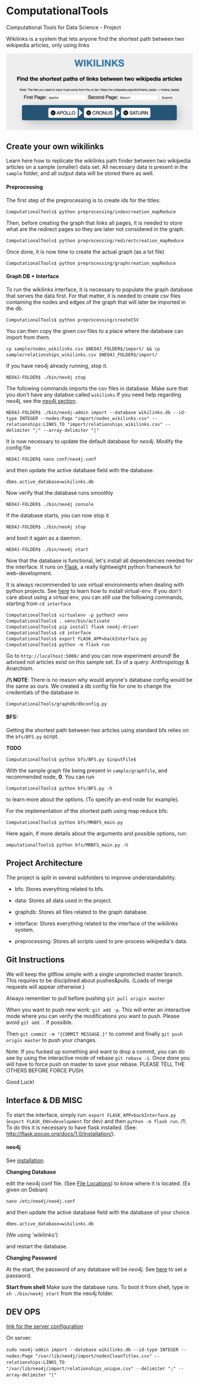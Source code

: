 # ComputationalTools

Computational Tools for Data Science - Project

Wikilinks is a system that lets anyone find the shortest path between two wikipedia articles, only using links

![Wikilinks Interface](https://github.com/EmilieTrouillard/ComputationalTools/blob/master/wikilinks.png)

## Create your own wikilinks

Learn here how to replicate the wikilinks path finder between two wikipedia articles on a sample (smaller) data set.
All necessary data is present in the ```sample``` folder, and all output data will be stored there as well.

#### Preprocessing

The first step of the preprocessing is to create ids for the titles:
```
ComputationalTools$ python preprocessing/indexcreation_mapReduce
```

Then, before creating the graph that links all pages, it is needed to store what are the redirect pages so they are later not considered in the graph.
```
ComputationalTools$ python preprocessing/redirectcreation_mapReduce
```

Once done, it is now time to create the actual graph (as a txt file)
```
ComputationalTools$ python preprocessing/graphcreation_mapReduce
```

#### Graph DB + Interface

To run the wikilinks interface, it is necessary to populate the graph database that serves the data first. For that matter, it is needed to create csv files containing the nodes and edges of the graph that will later be imported in the db.
```
ComputationalTools$ python preprocessing/createCSV
```

You can then copy the given csv files to a place where the database can import from them.
```
cp sample/nodes_wikilinks.csv $NEO4J_FOLDER$/import/ && cp sample/relationships_wikilinks.csv $NEO4J_FOLDER$/import/
```

If you have neo4j already running, stop it.
```
NEO4J-FOLDER$ ./bin/neo4j stop
```

The following commands imports the csv files in database. Make sure that you don't have any databse called ```wikilinks``` If you need help regarding neo4j, see the [neo4j section](#neo4j).
```
NEO4J-FOLDER$ ./bin/neo4j-admin import --database wikilinks.db --id-type INTEGER --nodes:Page "import/nodes_wikilinks.csv" --relationships:LINKS_TO "import/relationships_wikilinks.csv" --delimiter ";" --array-delimiter "|"
```

It is now necessary to update the default database for _neo4j_. Modify the config file
```
NEO4J-FOLDER$ nano conf/neo4j.conf
```

and then update the active database field with the database. 
```
dbms.active_database=wikilinks.db
```

Now verify that the database runs smoothly
```
NEO4J-FOLDER$ ./bin/neo4j console
```

If the database starts, you can now stop it 
```
NEO4J-FOLDER$ ./bin/neo4j stop
```

and boot it again as a daemon.
```
NEO4J-FOLDER$ ./bin/neo4j start
```

Now that the database is functional, let's install all dependencies needed for the interface. It runs on [Flask](http://flask.pocoo.org/docs/1.0/quickstart/), a really lightweight python framework for web-development. 

It is always recommended to use virtual environments when dealing with python projects. See [here](https://virtualenv.pypa.io/en/latest/installation/) to learn how to install virtual-env. If you don't care about using a virtual env, you can still use the following commands, starting from ```cd interface```

```
ComputationalTools$ virtualenv -p python3 venv
ComputationalTools$ . venv/bin/activate
ComputationalTools$ pip install flask neo4j-driver
ComputationalTools$ cd interface
ComputationalTools$ export FLASK_APP=backInterface.py
ComputationalTools$ python -m flask run
```

Go to ```http://localhost:5000/``` and you can now experiment around! Be advised not articles exist on this sample set. Ex of a query: Anthropology & Anarchism.


**/!\ NOTE**:
There is no reason why would anyone's database config would be the same as ours. We created a db config file for one to change the credentials of the database in 
```
ComputationalTools/graphdb/dbconfig.py
```

#### BFS:

Getting the shortest path between two articles using standard bfs relies on the ```bfs/BFS.py``` script.

**TODO**


```
ComputationalTools$ python bfs/BFS.py $inputFile$
```
With the sample graph file being present in ```sample/graphfile```, and recommended node, **0**. You can run
```
ComputationalTools$ python bfs/BFS.py -h
```
to learn more about the options. (To specify an end node for example).

For the implementation of the shortest path using map reduce bfs:
```
ComputationalTools$ python bfs/MRBFS_main.py 
```

Here again, if more details about the arguments and possible options, run:
```
omputationalTools$ python bfs/MRBFS_main.py -h
```

## Project Architecture

The project is split in several subfolders to improve understandability.

* bfs: Stores everything related to bfs.

* data: Stores all data used in the project.

* graphdb: Stores all files related to the graph database.

* interface: Stores everything related to the interface of the wikilinks system.

* preprocessing: Stores all scripts used to pre-process wikipedia's data.


## Git Instructions

We will keep the gitflow simple with a single unprotected master branch. This requires to be disciplined about pushes&pulls. (Loads of merge requests will appear otherwise.)

Always remember to pull before pushing ```git pull origin master```

When you want to push new work: ```git add -p```. This will enter an interactive mode where you can verify the modifications you want to push. Please avoid ```git add .``` if possible. 

Then ```git commit -m "{COMMIT MESSAGE.}"``` to commit and finally ```git push origin master``` to push your changes. 

Note: If you fucked up something and want to drop a commit, you can do see by using the interactive mode of rebase ```git rebase -i```. Once done you will have to force push on master to save your rebase. PLEASE TELL THE OTHERS BEFORE FORCE PUSH.

Good Luck!

## Interface & DB MISC

To start the interface, simply run: ```export FLASK_APP=backInterface.py``` (```export FLASK_ENV=development``` for dev) and then ```python -m flask run```. /!\ To do this it is necessary to have flask installed. (See: http://flask.pocoo.org/docs/1.0/installation/).

#### neo4j

See [installation](https://neo4j.com/docs/operations-manual/current/installation/).

**Changing Database**

edit the neo4j conf file. (See [File Locations](https://neo4j.com/docs/operations-manual/current/configuration/file-locations/)) to know where it is located. (Ex given on Debian)
```
nano /etc/neo4j/neo4j.conf
```

and then update the active database field with the database of your choice. 
```
dbms.active_database=wikilinks.db
```

(We using 'wikilinks')

and restart the database.

**Changing Password**

At the start, the password of any database will be _neo4j_. See [here](https://neo4j.com/docs/operations-manual/current/configuration/set-initial-password/) to set a password.

**Start from shell**
Make sure the database runs. To boot it from shell, type in ```sh ./bin/neo4j start``` from the neo4j folder.

## DEV OPS

[link for the server configuration](https://vladikk.com/2013/09/12/serving-flask-with-nginx-on-ubuntu/)

On server:

```sudo neo4j-admin import --database wikilinks.db --id-type INTEGER --nodes:Page "/var/lib/neo4j/import/nodesCleanTitles.csv" --relationships:LINKS_TO "/var/lib/neo4j/import/relationships_unique.csv" --delimiter ";" --array-delimiter "|"```
